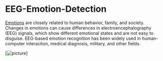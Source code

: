 # EEG-Emotion-Detection
[Emotions](https://www.frontiersin.org/articles/10.3389/fncom.2021.758212/full) are closely related to human behavior, family, and society. Changes in emotions can cause differences in electroencephalography (EEG) signals, which show different emotional states and are not easy to disguise. EEG-based emotion recognition has been widely used in human-computer interaction, medical diagnosis, military, and other fields. 

[![picture](https://media.springernature.com/lw685/springer-static/image/art%3A10.1186%2Fs40708-021-00141-5/MediaObjects/40708_2021_141_Fig1_HTML.png)]
